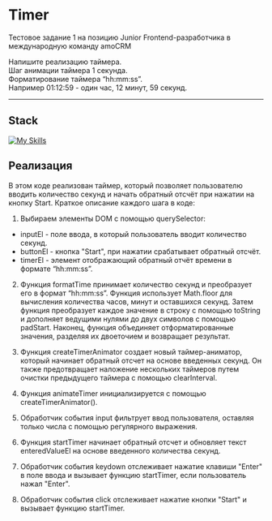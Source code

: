 # Timer
Тестовое задание 1 на позицию Junior Frontend-разработчика в международную команду amoCRM

Напишите реализацию таймера.<br>
Шаг анимации таймера 1 секунда.<br>
Форматирование таймера “hh:mm:ss”.<br>
Например 01:12:59 - один час, 12 минут, 59 секунд.

---

## Stack
[![My Skills](https://skillicons.dev/icons?i=html,css,js)](https://skillicons.dev)


## Реализация
В этом коде реализован таймер, который позволяет пользователю вводить количество секунд и начать обратный отсчёт при нажатии на кнопку Start.
Краткое описание каждого шага в коде:

1. Выбираем элементы DOM с помощью querySelector:
- inputEl - поле ввода, в который пользователь вводит количество секунд.
- buttonEl - кнопка "Start", при нажатии срабатывает обратный отсчёт.
- timerEl - элемент отображающий обратный отчёт времени в формате “hh:mm:ss”.

2. Функция formatTime принимает количество секунд и преобразует его в формат “hh:mm:ss”. Функция использует Math.floor для вычисления количества часов, минут и оставшихся секунд. Затем функция преобразует каждое значение в строку с помощью toString и дополняет ведущими нулями до двух символов с помощью padStart. Наконец, функция объединяет отформатированные значения, разделяя их двоеточием и возвращает результат.

3. Функция createTimerAnimator создает новый таймер-аниматор, который начинает обратный отсчет на основе введенных секунд. Он также предотвращает наложение нескольких таймеров путем очистки предыдущего таймера с помощью clearInterval.

4. Функция animateTimer инициализируется с помощью createTimerAnimator().

5. Обработчик события input фильтрует ввод пользователя, оставляя только числа с помощью регулярного выражения.

6. Функция startTimer начинает обратный отсчет и обновляет текст enteredValueEl на основе введенного количества секунд.

7. Обработчик события keydown отслеживает нажатие клавиши "Enter" в поле ввода и вызывает функцию startTimer, если пользователь нажал "Enter".

8. Обработчик события click отслеживает нажатие кнопки "Start" и вызывает функцию startTimer.